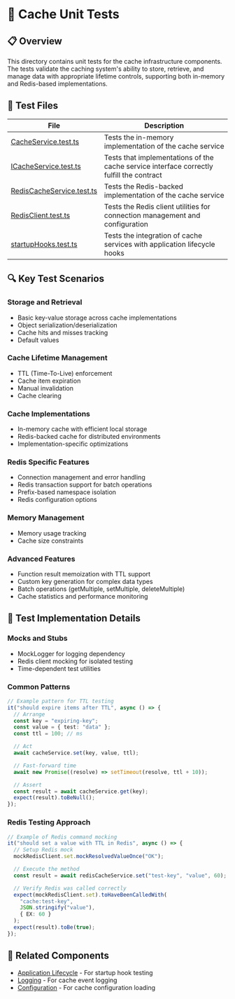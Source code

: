# 🧪 Cache Unit Tests

## 📋 Overview

This directory contains unit tests for the cache infrastructure components. The tests validate the caching system's ability to store, retrieve, and manage data with appropriate lifetime controls, supporting both in-memory and Redis-based implementations.

## 🧩 Test Files

| File                                                     | Description                                                                              |
| -------------------------------------------------------- | ---------------------------------------------------------------------------------------- |
| [CacheService.test.ts](./CacheService.test.ts)           | Tests the in-memory implementation of the cache service                                  |
| [ICacheService.test.ts](./ICacheService.test.ts)         | Tests that implementations of the cache service interface correctly fulfill the contract |
| [RedisCacheService.test.ts](./RedisCacheService.test.ts) | Tests the Redis-backed implementation of the cache service                               |
| [RedisClient.test.ts](./RedisClient.test.ts)             | Tests the Redis client utilities for connection management and configuration             |
| [startupHooks.test.ts](./startupHooks.test.ts)           | Tests the integration of cache services with application lifecycle hooks                 |

## 🔍 Key Test Scenarios

### Storage and Retrieval

- Basic key-value storage across cache implementations
- Object serialization/deserialization
- Cache hits and misses tracking
- Default values

### Cache Lifetime Management

- TTL (Time-To-Live) enforcement
- Cache item expiration
- Manual invalidation
- Cache clearing

### Cache Implementations

- In-memory cache with efficient local storage
- Redis-backed cache for distributed environments
- Implementation-specific optimizations

### Redis Specific Features

- Connection management and error handling
- Redis transaction support for batch operations
- Prefix-based namespace isolation
- Redis configuration options

### Memory Management

- Memory usage tracking
- Cache size constraints

### Advanced Features

- Function result memoization with TTL support
- Custom key generation for complex data types
- Batch operations (getMultiple, setMultiple, deleteMultiple)
- Cache statistics and performance monitoring

## 🔧 Test Implementation Details

### Mocks and Stubs

- MockLogger for logging dependency
- Redis client mocking for isolated testing
- Time-dependent test utilities

### Common Patterns

```typescript
// Example pattern for TTL testing
it("should expire items after TTL", async () => {
  // Arrange
  const key = "expiring-key";
  const value = { test: "data" };
  const ttl = 100; // ms

  // Act
  await cacheService.set(key, value, ttl);

  // Fast-forward time
  await new Promise((resolve) => setTimeout(resolve, ttl + 10));

  // Assert
  const result = await cacheService.get(key);
  expect(result).toBeNull();
});
```

### Redis Testing Approach

```typescript
// Example of Redis command mocking
it("should set a value with TTL in Redis", async () => {
  // Setup Redis mock
  mockRedisClient.set.mockResolvedValueOnce("OK");

  // Execute the method
  const result = await redisCacheService.set("test-key", "value", 60);

  // Verify Redis was called correctly
  expect(mockRedisClient.set).toHaveBeenCalledWith(
    "cache:test-key",
    JSON.stringify("value"),
    { EX: 60 }
  );
  expect(result).toBe(true);
});
```

## 🔗 Related Components

- [Application Lifecycle](../lifecycle/README.md) - For startup hook testing
- [Logging](../logging/README.md) - For cache event logging
- [Configuration](../config/README.md) - For cache configuration loading
